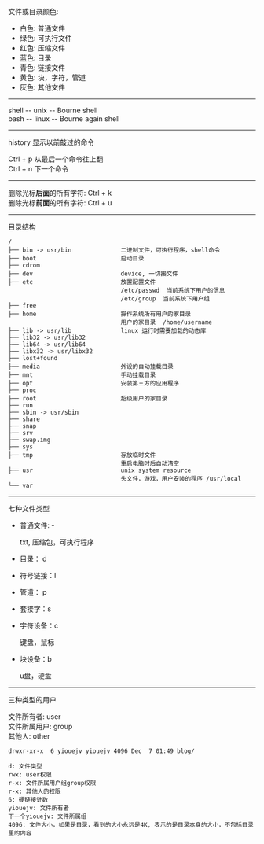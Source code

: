 
文件或目录颜色:

- 白色: 普通文件
- 绿色: 可执行文件
- 红色: 压缩文件
- 蓝色: 目录
- 青色: 链接文件
- 黄色: 块，字符，管道
- 灰色: 其他文件

-------------------------------------

shell -- unix -- Bourne shell  
bash -- linux -- Bourne again shell

-------------------------------------

history  显示以前敲过的命令

Ctrl + p  从最后一个命令往上翻  
Ctrl + n  下一个命令

---------------------------------------

删除光标**后面**的所有字符:  Ctrl + k   
删除光标**前面**的所有字符:  Ctrl + u


---------------------------------------------

目录结构

```
/
├── bin -> usr/bin              二进制文件，可执行程序，shell命令
├── boot                        启动目录
├── cdrom
├── dev                         device, 一切接文件
├── etc                         放置配置文件
                                /etc/passwd  当前系统下用户的信息
                                /etc/group  当前系统下用户组
├── free
├── home                        操作系统所有用户的家目录
                                用户的家目录  /home/username
├── lib -> usr/lib              linux 运行时需要加载的动态库
├── lib32 -> usr/lib32
├── lib64 -> usr/lib64
├── libx32 -> usr/libx32
├── lost+found
├── media                       外设的自动挂载目录
├── mnt                         手动挂载目录
├── opt                         安装第三方的应用程序
├── proc
├── root                        超级用户的家目录
├── run
├── sbin -> usr/sbin
├── share
├── snap
├── srv
├── swap.img
├── sys
├── tmp                         存放临时文件
                                重启电脑时后自动清空
├── usr                         unix system resource
                                头文件，游戏，用户安装的程序 /usr/local
└── var
```

--------------------------------- 

七种文件类型

- 普通文件: -
        
    txt, 压缩包，可执行程序

- 目录： d
- 符号链接：l
- 管道： p
- 套接字：s
- 字符设备：c
    
    键盘，鼠标

- 块设备：b

    u盘，硬盘


----------------------------------------

三种类型的用户

文件所有者: user   
文件所属用户: group   
其他人: other   

```
drwxr-xr-x  6 yiouejv yiouejv 4096 Dec  7 01:49 blog/

d: 文件类型
rwx: user权限
r-x: 文件所属用户组group权限
r-x: 其他人的权限
6: 硬链接计数
yiouejv: 文件所有者
下一个yiouejv: 文件所属组
4096: 文件大小，如果是目录，看到的大小永远是4K, 表示的是目录本身的大小，不包括目录里的内容
```

